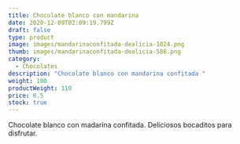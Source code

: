 ```yaml
---
title: Chocolate blanco con mandarina
date: 2020-12-09T02:09:19.799Z
draft: false
type: product
image: images/mandarinaconfitada-dealicia-1024.png
thumb: images/mandarinaconfitada-dealicia-586.png
category:
  - Chocolates
description: "Chocolate blanco con mandarina confitada "
weight: 100
productWeight: 110
price: 6.5
stock: true
---
```

Chocolate blanco con madarina confitada. Deliciosos bocaditos para disfrutar.